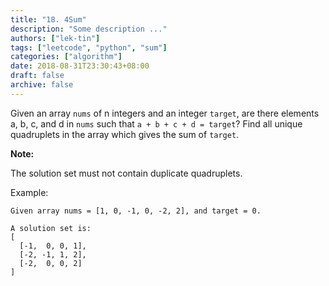 ```yaml
---
title: "18. 4Sum"
description: "Some description ..."
authors: ["lek-tin"]
tags: ["leetcode", "python", "sum"]
categories: ["algorithm"]
date: 2018-08-31T23:30:43+08:00
draft: false
archive: false
---
```

Given an array `nums` of n integers and an integer `target`, are there elements a, b, c, and d in `nums` such that `a + b + c + d = target`? Find all unique quadruplets in the array which gives the sum of `target`.

**Note:**

The solution set must not contain duplicate quadruplets.

Example:
```
Given array nums = [1, 0, -1, 0, -2, 2], and target = 0.

A solution set is:
[
  [-1,  0, 0, 1],
  [-2, -1, 1, 2],
  [-2,  0, 0, 2]
]
```
